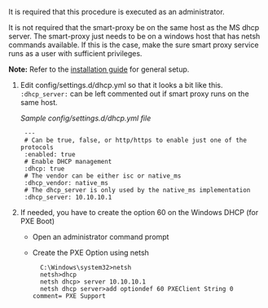 It is required that this procedure is executed as an administrator.

It is not required that the smart-proxy be on the same host as the MS dhcp server. The smart-proxy just needs to be on a windows host that has netsh commands available. If this is the case, make the sure smart proxy service runs as a user with sufficient privileges. 

__Note:__ Refer to the [installation guide](manuals/{{page.version}}/index.html#4.3.1SmartProxyInstallation) for general setup. 

1. Edit config/settings.d/dhcp.yml so that it looks a bit like this. `:dhcp_server:` can be left commented out if smart proxy runs on the same host.

    _Sample config/settings.d/dhcp.yml file_

        ---
        # Can be true, false, or http/https to enable just one of the protocols
        :enabled: true
        # Enable DHCP management
        :dhcp: true
        # The vendor can be either isc or native_ms
        :dhcp_vendor: native_ms
        # The dhcp_server is only used by the native_ms implementation
        :dhcp_server: 10.10.10.1

2. If needed, you have to create the option 60 on the Windows DHCP (for PXE Boot)

    - Open an administrator command prompt
    - Create the PXE Option using netsh

            C:\Windows\system32>netsh
            netsh>dhcp
            netsh dhcp> server 10.10.10.1
            netsh dhcp server>add optiondef 60 PXEClient String 0 comment= PXE Support

